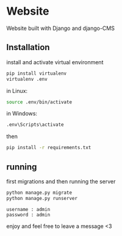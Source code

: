 # Website

Website built with Django and django-CMS

## Installation

install and activate virtual environment

```bash
pip install virtualenv
virtualenv .env
```
in Linux:

```bash
source .env/bin/activate
```
in Windows:

```bash
.env\Scripts\activate
```
then
```bash
pip install -r requirements.txt

```
## running

first migrations and then running the server
```bash
python manage.py migrate
python manage.py runserver
```
```
username : admin
password : admin
```
enjoy and feel free to leave a message <3
